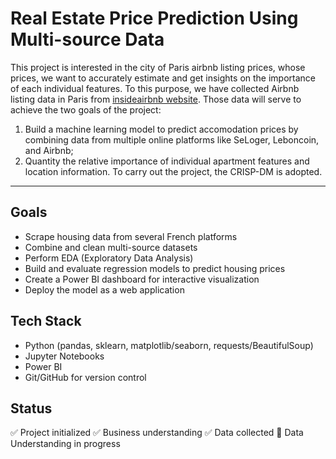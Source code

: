 # Real Estate Price Prediction Using Multi-source Data
This project is interested in the city of Paris airbnb listing prices, whose prices, we want to accurately estimate and get insights on the importance of each individual features.
To this purpose, we have collected Airbnb listing data in Paris from [insideairbnb website](https://insideairbnb.com/fr/get-the-data/).
Those data will serve to achieve the two goals of the project: 
1. Build a machine learning model to predict accomodation prices by combining data from multiple online platforms like SeLoger, Leboncoin, and Airbnb;
2. Quantity the relative importance of individual apartment features and location information. 
To carry out the project, the CRISP-DM is adopted.
---

## Goals
- Scrape housing data from several French platforms
- Combine and clean multi-source datasets
- Perform EDA (Exploratory Data Analysis)
- Build and evaluate regression models to predict housing prices
- Create a Power BI dashboard for interactive visualization
- Deploy the model as a web application

## Tech Stack
- Python (pandas, sklearn, matplotlib/seaborn, requests/BeautifulSoup)
- Jupyter Notebooks
- Power BI
- Git/GitHub for version control

## Status
✅ Project initialized
✅ Business understanding
✅ Data collected
🚧 Data Understanding in progress
